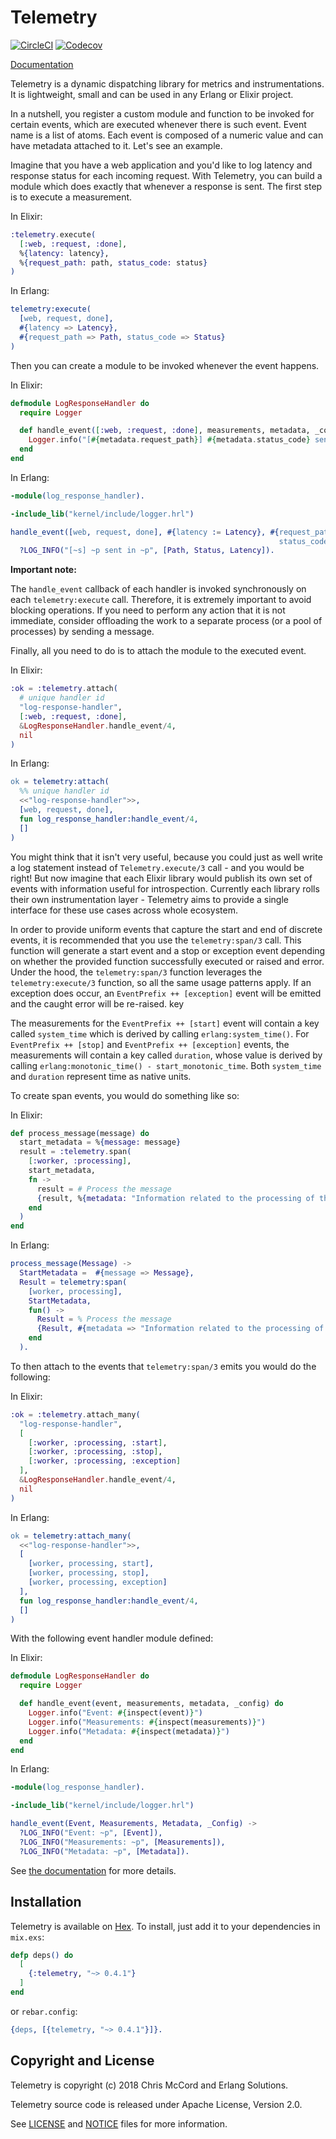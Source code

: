 # Telemetry

[![CircleCI](https://circleci.com/gh/beam-telemetry/telemetry.svg?style=svg)](https://circleci.com/gh/beam-telemetry/telemetry)
[![Codecov](https://codecov.io/gh/beam-telemetry/telemetry/branch/master/graphs/badge.svg)](https://codecov.io/gh/beam-telemetry/telemetry/branch/master/graphs/badge.svg)

[Documentation](https://hexdocs.pm/telemetry/)

Telemetry is a dynamic dispatching library for metrics and instrumentations. It is lightweight,
small and can be used in any Erlang or Elixir project.

In a nutshell, you register a custom module and function to be invoked for certain events,
which are executed whenever there is such event. Event name is a list of atoms. Each event is
composed of a numeric value and can have metadata attached to it. Let's see an example.

Imagine that you have a web application and you'd like to log latency and response status for each
incoming request. With Telemetry, you can build a module which does exactly that whenever a response
is sent. The first step is to execute a measurement.

In Elixir:

```elixir
:telemetry.execute(
  [:web, :request, :done],
  %{latency: latency},
  %{request_path: path, status_code: status}
)
```

In Erlang:

```erlang
telemetry:execute(
  [web, request, done],
  #{latency => Latency},
  #{request_path => Path, status_code => Status}
)
```

Then you can create a module to be invoked whenever the event happens.

In Elixir:

```elixir
defmodule LogResponseHandler do
  require Logger

  def handle_event([:web, :request, :done], measurements, metadata, _config) do
    Logger.info("[#{metadata.request_path}] #{metadata.status_code} sent in #{measurements.latency}")
  end
end
```

In Erlang:

```erlang
-module(log_response_handler).

-include_lib("kernel/include/logger.hrl")

handle_event([web, request, done], #{latency := Latency}, #{request_path := Path,
                                                            status_code := Status}, _Config) ->
  ?LOG_INFO("[~s] ~p sent in ~p", [Path, Status, Latency]).

```

**Important note:**

The `handle_event` callback of each handler is invoked synchronously on each `telemetry:execute` call. Therefore, it is extremely important to avoid blocking operations. If you need to perform any action that it is not immediate, consider offloading the work to a separate process (or a pool of processes) by sending a message.

Finally, all you need to do is to attach the module to the executed event.

In Elixir:

```elixir
:ok = :telemetry.attach(
  # unique handler id
  "log-response-handler",
  [:web, :request, :done],
  &LogResponseHandler.handle_event/4,
  nil
)
```

In Erlang:

```erlang
ok = telemetry:attach(
  %% unique handler id
  <<"log-response-handler">>,
  [web, request, done],
  fun log_response_handler:handle_event/4,
  []
)
```

You might think that it isn't very useful, because you could just as well write a log statement
instead of `Telemetry.execute/3` call - and you would be right! But now imagine that each Elixir library
would publish its own set of events with information useful for introspection. Currently each library
rolls their own instrumentation layer - Telemetry aims to provide a single interface for these use
cases across whole ecosystem.

In order to provide uniform events that capture the start and end of discrete events, it is recommended
that you use the `telemetry:span/3` call. This function will generate a start event and a stop or exception
event depending on whether the provided function successfully executed or raised and error. Under the hood,
the `telemetry:span/3` function leverages the `telemetry:execute/3` function, so all the same usage patterns
apply. If an exception does occur, an `EventPrefix ++ [exception]` event will be emitted and the caught error
will be re-raised.
key 

The measurements for the `EventPrefix ++ [start]` event will contain a key called `system_time` which is 
derived by calling `erlang:system_time()`. For `EventPrefix ++ [stop]` and `EventPrefix ++ [exception]` 
events, the measurements will contain a key called `duration`, whose value is derived by calling 
`erlang:monotonic_time() - start_monotonic_time`. Both `system_time` and `duration` represent time as native units.

To create span events, you would do something like so:

In Elixir:

```elixir
def process_message(message) do
  start_metadata = %{message: message}
  result = :telemetry.span(
    [:worker, :processing],
    start_metadata,
    fn ->
      result = # Process the message
      {result, %{metadata: "Information related to the processing of the message"}}
    end
  )
end
```

In Erlang:

```erlang
process_message(Message) ->
  StartMetadata =  #{message => Message},
  Result = telemetry:span(
    [worker, processing],
    StartMetadata,
    fun() ->
      Result = % Process the message
      {Result, #{metadata => "Information related to the processing of the message"}}
    end
  ).
```

To then attach to the events that `telemetry:span/3` emits you would do the following:

In Elixir:

```elixir
:ok = :telemetry.attach_many(
  "log-response-handler",
  [
    [:worker, :processing, :start],
    [:worker, :processing, :stop],
    [:worker, :processing, :exception]
  ],
  &LogResponseHandler.handle_event/4,
  nil
)
```

In Erlang:

```erlang
ok = telemetry:attach_many(
  <<"log-response-handler">>,
  [
    [worker, processing, start],
    [worker, processing, stop],
    [worker, processing, exception]
  ],
  fun log_response_handler:handle_event/4,
  []
)
```

With the following event handler module defined:

In Elixir:

```elixir
defmodule LogResponseHandler do
  require Logger

  def handle_event(event, measurements, metadata, _config) do
    Logger.info("Event: #{inspect(event)}")
    Logger.info("Measurements: #{inspect(measurements)}")
    Logger.info("Metadata: #{inspect(metadata)}")
  end
end
```

In Erlang:

```erlang
-module(log_response_handler).

-include_lib("kernel/include/logger.hrl")

handle_event(Event, Measurements, Metadata, _Config) ->
  ?LOG_INFO("Event: ~p", [Event]),
  ?LOG_INFO("Measurements: ~p", [Measurements]),
  ?LOG_INFO("Metadata: ~p", [Metadata]).
```

See [the documentation](https://hexdocs.pm/telemetry/) for more details.

## Installation

Telemetry is available on [Hex](https://hex.pm/packages/telemetry). To install, just add it to
your dependencies in `mix.exs`:

```elixir
defp deps() do
  [
    {:telemetry, "~> 0.4.1"}
  ]
end
```

or `rebar.config`:

```erlang
{deps, [{telemetry, "~> 0.4.1"}]}.
```

## Copyright and License

Telemetry is copyright (c) 2018 Chris McCord and Erlang Solutions.

Telemetry source code is released under Apache License, Version 2.0.

See [LICENSE](LICENSE) and [NOTICE](NOTICE) files for more information.
